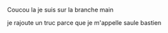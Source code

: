 Coucou la je suis sur la branche main





je rajoute un truc parce que je m'appelle saule bastien

